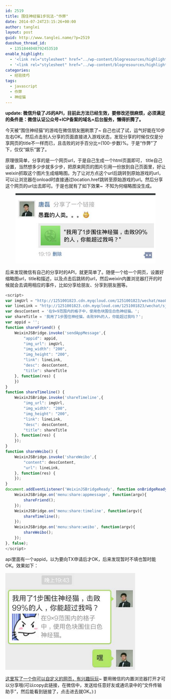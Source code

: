 ```yaml
---
id: 2519
title: 围住神经猫1步玩法-"作弊"
date: 2014-07-24T23:15:26+00:00
author: tanglei
layout: post
guid: http://www.tanglei.name/?p=2519
duoshuo_thread_id:
  - 1351844048792453510
enable_highlight:
  - '<link rel="stylesheet" href="../wp-content/blogresources/highlightconfig/highlight.default.min.css"><script src="../wp-content/blogresources/highlightconfig/jquery-2.1.4.min.js"></script><script src="../wp-content/blogresources/highlightconfig/enable_highlight.js"></script>'
  - '<link rel="stylesheet" href="../wp-content/blogresources/highlightconfig/highlight.default.min.css"><script src="../wp-content/blogresources/highlightconfig/jquery-2.1.4.min.js"></script><script src="../wp-content/blogresources/highlightconfig/enable_highlight.js"></script>'
categories:
  - 经验技巧
tags:
  - javascript
  - 作弊
  - 神经猫
---
```

**update: 微信升级了JS的API，目前此方法已经生效，要修改还很麻烦，必须满足的条件是：微信认证公众号+ICP备案的域名+后台服务，懒得折腾了。**
  

  
今天被“围住神经猫”的游戏在微信朋友圈刷票了~ 自己也试了试，运气好能在10步左右OK。然后点击别人分享的页面直接进入游戏状态，发现分享的时候仅仅是分享网页的title不一样而已，且击败的对手百分比=(100-步数)%。于是“作弊”了下，仅仅“娱乐”罢了。

原理很简单，分享的是一个网页url，于是自己生成一个html页面即可， title自己设置，当然想多少步就多少步，把原来网页的图片引用一份放到自己页面里，好让weixin抓取这个图片生成缩略图。为了让对方点这个url后跳转到原始游戏的url，可以让浏览器在onload时直接通过location.href跳转至原始游戏的url。然后分享这个网页的url出去即可。于是也就有了如下效果~  不知为何缩略图没生成。

<p style="text-align: center;">
  <a href="/wp-content/uploads/2014/07/shenjingmao-0.png"><img class="size-full wp-image-2520 aligncenter" title="shenjingmao-0" src="/wp-content/uploads/2014/07/shenjingmao-0.png" alt="" width="440" height="219" /></a>
</p>

后来发现微信有自己的分享时的API，就更简单了。随便一个给一个网页，设置好缩略图url，title和描述，以及点击后跳转的url，然后weixin内置浏览器打开的时候就会去调用相应的事件，比如分享给朋友、分享到朋友圈等。

```javascript
<script>
var imgUrl = "http://1251001823.cdn.myqcloud.com/1251001823/wechat/mao80.jpg";
var lineLink = "http://1251001823.cdn.myqcloud.com/1251001823/wechat/sjm/launcher";
var descContent = '在9×9范围内的格子中，使用色块围住白色神经猫。';
var shareTitle = '我用了1步围住神经猫，击败99%的人，你能超过我吗？';
var appid = '';
function shareFriend() {
    WeixinJSBridge.invoke('sendAppMessage',{
        "appid": appid,
        "img_url": imgUrl,
        "img_width": "200",
        "img_height": "200",
        "link": lineLink,
        "desc": descContent,
        "title": shareTitle
    }, function(res) {
    })
}
function shareTimeline() {
    WeixinJSBridge.invoke('shareTimeline',{
        "img_url": imgUrl,
        "img_width": "200",
        "img_height": "200",
        "link": lineLink,
        "desc": descContent,
        "title": shareTitle
    }, function(res) {
    });
}
function shareWeibo() {
    WeixinJSBridge.invoke('shareWeibo',{
        "content": descContent,
        "url": lineLink,
    }, function(res) {
    });
}
document.addEventListener('WeixinJSBridgeReady', function onBridgeReady() {
    WeixinJSBridge.on('menu:share:appmessage', function(argv){
        shareFriend();
    });
    WeixinJSBridge.on('menu:share:timeline', function(argv){
        shareTimeline();
    });
    WeixinJSBridge.on('menu:share:weibo', function(argv){
        shareWeibo();
    });
}, false);
</script>
```

api里面有一个appid，以为要向TX申请后才OK，后来发现暂时不填也暂时能OK。效果如下：

[<img class="aligncenter size-full wp-image-2521" title="shenjingmao-1" src="/wp-content/uploads/2014/07/shenjingmao-1.png" alt="" width="408" height="303" />](/wp-content/uploads/2014/07/shenjingmao-1.png)

<a href="http://tanglei.me/resource/shenjingmao.html" target="_blank">这里写了一个你可以自定义的网页，有兴趣玩玩</a>~ 要用微信的内置浏览器打开才可以分享哦(可以copy此链接，在微信中，发送给任意好友或通讯录中的“文件传输助手”，然后能看到链接了，点击进去就OK。):)
